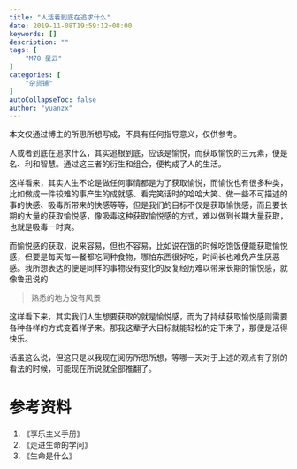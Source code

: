 ```yaml
---
title: "人活着到底在追求什么"
date: 2019-11-08T19:59:12+08:00
keywords: []
description: ""
tags: [
    "M78 星云"
]
categories: [
    "杂货铺"
]
autoCollapseToc: false
author: "yuanzx"
---
```


本文仅通过博主的所思所想写成，不具有任何指导意义，仅供参考。

人或者到底在追求什么，其实追根到底，应该是愉悦，而获取愉悦的三元素，便是名、利和智慧。通过这三者的衍生和组合，便构成了人的生活。

这样看来，其实人生不论是做任何事情都是为了获取愉悦，而愉悦也有很多种类，比如做成一件较难的事产生的成就感、看完笑话时的哈哈大笑、做一些不可描述的事的快感、吸毒所带来的快感等等，但是我们的目标不仅是获取愉悦感，而且要长期的大量的获取愉悦感，像吸毒这种获取愉悦感的方式，难以做到长期大量获取，也就是吸毒一时爽。

而愉悦感的获取，说来容易，但也不容易，比如说在饿的时候吃饱饭便能获取愉悦感，但要是每天每一餐都吃同种食物，哪怕东西很好吃，时间长也难免产生厌恶感。我所想表达的便是同样的事物没有变化的反复经历难以带来长期的愉悦感，就像鲁迅说的

>熟悉的地方没有风景

这样看下来，其实我们人生想要获取的就是愉悦感，而为了持续获取愉悦感则需要各种各样的方式变着样子来。那我这辈子大目标就能轻松的定下来了，那便是活得快乐。

话虽这么说，但这只是以我现在阅历所思所想，等哪一天对于上述的观点有了别的看法的时候，可能现在所说就全部推翻了。


# 参考资料

1. 《享乐主义手册》
2. 《走进生命的学问》
3. 《生命是什么》